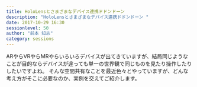 ```yaml
---
title: HoloLensとさまざまなデバイス連携ドドンドーン 
description: "HoloLensとさまざまなデバイス連携ドドンドーン "
date: 2017-10-29 16:30
sessionlevel: 50
author: "前本 知志"
category: sessions
---
```

ARやらVRやらMRやらいろいろデバイスが出てきていますが、結局同じようなことが目的ならデバイスが違っても単一の世界観で同じものを見たり操作したりしたいですよね。 そんな空間共有なことを最近色々とやっていますが、どんな考え方がそこに必要なのか、実例を交えてご紹介します。
